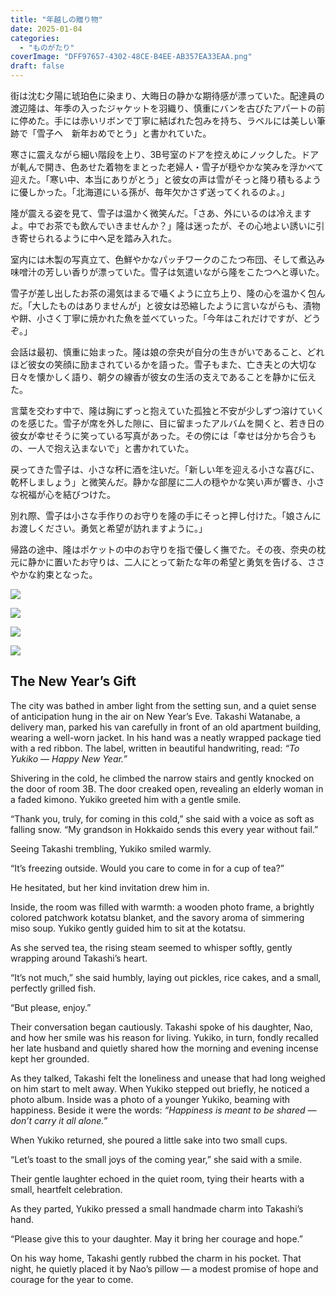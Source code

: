 ```yaml
---
title: "年越しの贈り物"
date: 2025-01-04
categories: 
  - "ものがたり"
coverImage: "DFF97657-4302-48CE-B4EE-AB357EA33EAA.png"
draft: false
---
```


街は沈む夕陽に琥珀色に染まり、大晦日の静かな期待感が漂っていた。配達員の渡辺隆は、年季の入ったジャケットを羽織り、慎重にバンを古びたアパートの前に停めた。手には赤いリボンで丁寧に結ばれた包みを持ち、ラベルには美しい筆跡で「雪子へ　新年おめでとう」と書かれていた。

寒さに震えながら細い階段を上り、3B号室のドアを控えめにノックした。ドアが軋んで開き、色あせた着物をまとった老婦人・雪子が穏やかな笑みを浮かべて迎えた。「寒い中、本当にありがとう」と彼女の声は雪がそっと降り積もるように優しかった。「北海道にいる孫が、毎年欠かさず送ってくれるのよ。」

隆が震える姿を見て、雪子は温かく微笑んだ。「さあ、外にいるのは冷えますよ。中でお茶でも飲んでいきませんか？」隆は迷ったが、その心地よい誘いに引き寄せられるように中へ足を踏み入れた。

室内には木製の写真立て、色鮮やかなパッチワークのこたつ布団、そして煮込み味噌汁の芳しい香りが漂っていた。雪子は気遣いながら隆をこたつへと導いた。

雪子が差し出したお茶の湯気はまるで囁くように立ち上り、隆の心を温かく包んだ。「大したものはありませんが」と彼女は恐縮したように言いながらも、漬物や餅、小さく丁寧に焼かれた魚を並べていった。「今年はこれだけですが、どうぞ。」

会話は最初、慎重に始まった。隆は娘の奈央が自分の生きがいであること、どれほど彼女の笑顔に励まされているかを語った。雪子もまた、亡き夫との大切な日々を懐かしく語り、朝夕の線香が彼女の生活の支えであることを静かに伝えた。

言葉を交わす中で、隆は胸にずっと抱えていた孤独と不安が少しずつ溶けていくのを感じた。雪子が席を外した隙に、目に留まったアルバムを開くと、若き日の彼女が幸せそうに笑っている写真があった。その傍には「幸せは分かち合うもの、一人で抱え込まないで」と書かれていた。

戻ってきた雪子は、小さな杯に酒を注いだ。「新しい年を迎える小さな喜びに、乾杯しましょう」と微笑んだ。静かな部屋に二人の穏やかな笑い声が響き、小さな祝福が心を結びつけた。

別れ際、雪子は小さな手作りのお守りを隆の手にそっと押し付けた。「娘さんにお渡しください。勇気と希望が訪れますように。」

帰路の途中、隆はポケットの中のお守りを指で優しく撫でた。その夜、奈央の枕元に静かに置いたお守りは、二人にとって新たな年の希望と勇気を告げる、ささやかな約束となった。

![](images/2F19C6D7-E0E8-48E0-A22C-B186E93E42B5-1024x683.png)

![](images/AE1010ED-5414-477A-87E4-9E4AF7224727.png)

![](images/DFF97657-4302-48CE-B4EE-AB357EA33EAA-1024x683.png)

![](images/8F170B22-3595-4CFC-8960-CE7597AD1911-1024x683.png)

## **The New Year’s Gift**

The city was bathed in amber light from the setting sun, and a quiet sense of anticipation hung in the air on New Year’s Eve. Takashi Watanabe, a delivery man, parked his van carefully in front of an old apartment building, wearing a well-worn jacket. In his hand was a neatly wrapped package tied with a red ribbon. The label, written in beautiful handwriting, read: _“To Yukiko — Happy New Year.”_

Shivering in the cold, he climbed the narrow stairs and gently knocked on the door of room 3B. The door creaked open, revealing an elderly woman in a faded kimono. Yukiko greeted him with a gentle smile.

“Thank you, truly, for coming in this cold,” she said with a voice as soft as falling snow. “My grandson in Hokkaido sends this every year without fail.”

Seeing Takashi trembling, Yukiko smiled warmly.

“It’s freezing outside. Would you care to come in for a cup of tea?”

He hesitated, but her kind invitation drew him in.

Inside, the room was filled with warmth: a wooden photo frame, a brightly colored patchwork kotatsu blanket, and the savory aroma of simmering miso soup. Yukiko gently guided him to sit at the kotatsu.

As she served tea, the rising steam seemed to whisper softly, gently wrapping around Takashi’s heart.

“It’s not much,” she said humbly, laying out pickles, rice cakes, and a small, perfectly grilled fish.

“But please, enjoy.”

Their conversation began cautiously. Takashi spoke of his daughter, Nao, and how her smile was his reason for living. Yukiko, in turn, fondly recalled her late husband and quietly shared how the morning and evening incense kept her grounded.

As they talked, Takashi felt the loneliness and unease that had long weighed on him start to melt away. When Yukiko stepped out briefly, he noticed a photo album. Inside was a photo of a younger Yukiko, beaming with happiness. Beside it were the words: _“Happiness is meant to be shared — don’t carry it all alone.”_

When Yukiko returned, she poured a little sake into two small cups.

“Let’s toast to the small joys of the coming year,” she said with a smile.

Their gentle laughter echoed in the quiet room, tying their hearts with a small, heartfelt celebration.

As they parted, Yukiko pressed a small handmade charm into Takashi’s hand.

“Please give this to your daughter. May it bring her courage and hope.”

On his way home, Takashi gently rubbed the charm in his pocket. That night, he quietly placed it by Nao’s pillow — a modest promise of hope and courage for the year to come.
